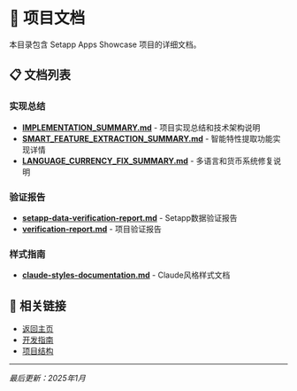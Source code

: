 # 📖 项目文档

本目录包含 Setapp Apps Showcase 项目的详细文档。

## 📋 文档列表

### 实现总结
- **[IMPLEMENTATION_SUMMARY.md](./IMPLEMENTATION_SUMMARY.md)** - 项目实现总结和技术架构说明
- **[SMART_FEATURE_EXTRACTION_SUMMARY.md](./SMART_FEATURE_EXTRACTION_SUMMARY.md)** - 智能特性提取功能实现详情
- **[LANGUAGE_CURRENCY_FIX_SUMMARY.md](./LANGUAGE_CURRENCY_FIX_SUMMARY.md)** - 多语言和货币系统修复说明

### 验证报告
- **[setapp-data-verification-report.md](./setapp-data-verification-report.md)** - Setapp数据验证报告
- **[verification-report.md](./verification-report.md)** - 项目验证报告

### 样式指南
- **[claude-styles-documentation.md](./claude-styles-documentation.md)** - Claude风格样式文档

## 🔗 相关链接

- [返回主页](../README.md)
- [开发指南](../README.md#开发指南)
- [项目结构](../README.md#项目结构)

---

*最后更新：2025年1月*
